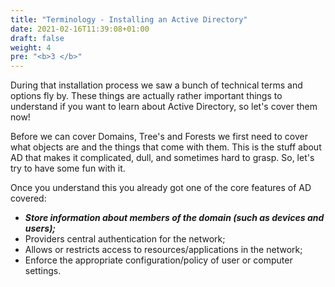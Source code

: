 ```yaml
---
title: "Terminology - Installing an Active Directory"
date: 2021-02-16T11:39:08+01:00
draft: false
weight: 4
pre: "<b>3 </b>"
---
```


During that installation process we saw a bunch of technical terms and options fly by. These things are actually rather important things to understand if you want to learn about Active Directory, so let's cover them now!

Before we can cover Domains, Tree's and Forests we first need to cover what objects are and the things that come with them. This is the stuff about AD that makes it complicated, dull, and sometimes hard to grasp. So, let's try to have some fun with it. 

Once you understand this you already got one of the core features of AD covered:

- ***Store information about members of the domain (such as devices and users);***
- Providers central authentication for the network;
- Allows or restricts access to resources/applications in the network;
- Enforce the appropriate configuration/policy of user or computer settings.